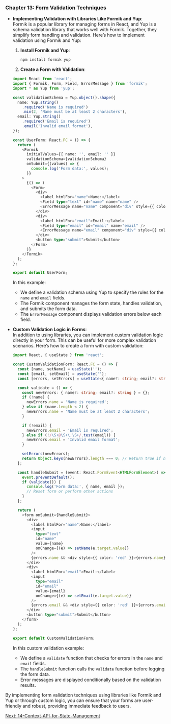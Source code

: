 ### Chapter 13: Form Validation Techniques

- **Implementing Validation with Libraries Like Formik and Yup**:  
  Formik is a popular library for managing forms in React, and Yup is a schema validation library that works well with Formik. Together, they simplify form handling and validation. Here’s how to implement validation using Formik and Yup:

  1. **Install Formik and Yup**:
     ```bash
     npm install formik yup
     ```

  2. **Create a Form with Validation**:

  ```typescript
  import React from 'react';
  import { Formik, Form, Field, ErrorMessage } from 'formik';
  import * as Yup from 'yup';

  const validationSchema = Yup.object().shape({
    name: Yup.string()
      .required('Name is required')
      .min(2, 'Name must be at least 2 characters'),
    email: Yup.string()
      .required('Email is required')
      .email('Invalid email format'),
  });

  const UserForm: React.FC = () => {
    return (
      <Formik
        initialValues={{ name: '', email: '' }}
        validationSchema={validationSchema}
        onSubmit={(values) => {
          console.log('Form data:', values);
        }}
      >
        {() => (
          <Form>
            <div>
              <label htmlFor="name">Name:</label>
              <Field type="text" id="name" name="name" />
              <ErrorMessage name="name" component="div" style={{ color: 'red' }} />
            </div>
            <div>
              <label htmlFor="email">Email:</label>
              <Field type="email" id="email" name="email" />
              <ErrorMessage name="email" component="div" style={{ color: 'red' }} />
            </div>
            <button type="submit">Submit</button>
          </Form>
        )}
      </Formik>
    );
  };

  export default UserForm;
  ```

  In this example:
  - We define a validation schema using Yup to specify the rules for the `name` and `email` fields.
  - The Formik component manages the form state, handles validation, and submits the form data.
  - The `ErrorMessage` component displays validation errors below each field.

- **Custom Validation Logic in Forms**:  
  In addition to using libraries, you can implement custom validation logic directly in your form. This can be useful for more complex validation scenarios. Here’s how to create a form with custom validation:

  ```typescript
  import React, { useState } from 'react';

  const CustomValidationForm: React.FC = () => {
    const [name, setName] = useState('');
    const [email, setEmail] = useState('');
    const [errors, setErrors] = useState<{ name?: string; email?: string }>({});

    const validate = () => {
      const newErrors: { name?: string; email?: string } = {};
      if (!name) {
        newErrors.name = 'Name is required';
      } else if (name.length < 2) {
        newErrors.name = 'Name must be at least 2 characters';
      }

      if (!email) {
        newErrors.email = 'Email is required';
      } else if (!/\S+@\S+\.\S+/.test(email)) {
        newErrors.email = 'Invalid email format';
      }

      setErrors(newErrors);
      return Object.keys(newErrors).length === 0; // Return true if no errors
    };

    const handleSubmit = (event: React.FormEvent<HTMLFormElement>) => {
      event.preventDefault();
      if (validate()) {
        console.log('Form data:', { name, email });
        // Reset form or perform other actions
      }
    };

    return (
      <form onSubmit={handleSubmit}>
        <div>
          <label htmlFor="name">Name:</label>
          <input
            type="text"
            id="name"
            value={name}
            onChange={(e) => setName(e.target.value)}
          />
          {errors.name && <div style={{ color: 'red' }}>{errors.name}</div>}
        </div>
        <div>
          <label htmlFor="email">Email:</label>
          <input
            type="email"
            id="email"
            value={email}
            onChange={(e) => setEmail(e.target.value)}
          />
          {errors.email && <div style={{ color: 'red' }}>{errors.email}</div>}
        </div>
        <button type="submit">Submit</button>
      </form>
    );
  };

  export default CustomValidationForm;
  ```

  In this custom validation example:
  - We define a `validate` function that checks for errors in the `name` and `email` fields.
  - The `handleSubmit` function calls the `validate` function before logging the form data.
  - Error messages are displayed conditionally based on the validation results.

By implementing form validation techniques using libraries like Formik and Yup or through custom logic, you can ensure that your forms are user-friendly and robust, providing immediate feedback to users.

[Next: 14-Context-API-for-State-Management](14-Context-API-for-State-Management.md)